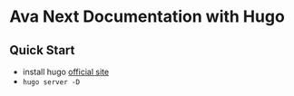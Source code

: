 # Ava Next Documentation with Hugo
## Quick Start
+ install hugo [official site](https://gohugo.io/getting-started/quick-start/)
+ `hugo server -D`
